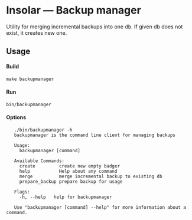 Insolar — Backup manager
================
Utility for merging incremental backups into one db.
If given db does not exist, it creates new one.

Usage
----------
#### Build

    make backupmanager
   
#### Run

    bin/backupmanager
    
#### Options

       ./bin/backupmanager -h
       backupmanager is the command line client for managing backups
       
       Usage:
         backupmanager [command]
       
       Available Commands:
         create         create new empty badger
         help           Help about any command
         merge          merge incremental backup to existing db
         prepare_backup prepare backup for usage
       
       Flags:
         -h, --help   help for backupmanager
       
       Use "backupmanager [command] --help" for more information about a command.

